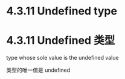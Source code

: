 # 4.3.11 Undefined type

# 4.3.11 Undefined 类型

type whose sole value is the undefined value

类型的唯一值是 undefined
